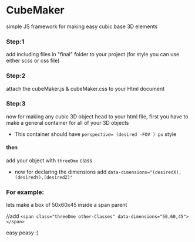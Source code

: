 # CubeMaker
simple JS framework for making easy cubic base 3D elements

### Step:1
add including files in "final" folder to your project (for style you can use either scss or css file)

### Step:2
attach the cubeMaker.js & cubeMaker.css to your Html document

### Step:3
now for making any cubic 3D object head to your html file, first you have to make a general container for all of your 3D objects
- This container should have `perspective= (desired -FOV ) px` style
#### then
add your object with `threeDme` class

- now for declaring the dimensions add `data-dimensions="(desiredX),(desiredY),(desiredZ)"`

### For example:
lets make a box of 50x60x45 inside a span parent

//add  `<span class="threeDme other-Classes" data-dimensions="50,60,45"></span>` 

easy peasy :)
